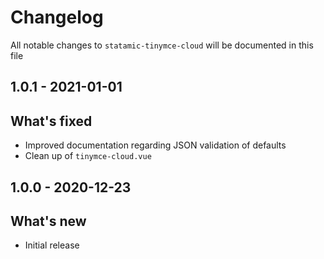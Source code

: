 # Changelog

All notable changes to `statamic-tinymce-cloud` will be documented in this file

## 1.0.1 - 2021-01-01

## What's fixed

- Improved documentation regarding JSON validation of defaults
- Clean up of `tinymce-cloud.vue`

## 1.0.0 - 2020-12-23

## What's new

- Initial release
